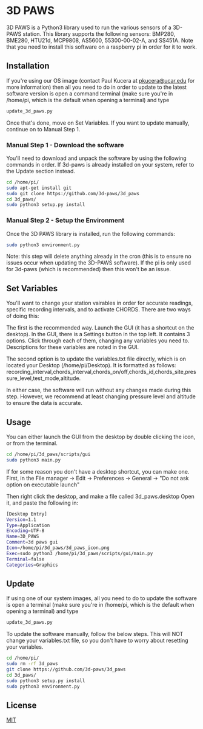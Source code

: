 # 3D PAWS

3D PAWS is a Python3 library used to run the various sensors of a 3D-PAWS station. This library supports the following sensors: BMP280, BME280, HTU21d, MCP9808, AS5600, 55300-00-02-A, and SS451A. Note that you need to install this software on a raspberry pi in order for it to work.

## Installation
If you're using our OS image (contact Paul Kucera at pkucera@ucar.edu for more information) then all you need to do in order to update to the latest software version is open a command terminal (make sure you're in /home/pi, which is the default when opening a terminal) and type

```bash
update_3d_paws.py
```

Once that's done, move on Set Variables. If you want to update manually, continue on to Manual Step 1. 

### Manual Step 1 - Download the software
You'll need to download and unpack the software by using the following commands in order. If 3d-paws is already installed on your system, refer to the Update section instead.

```bash
cd /home/pi/
sudo apt-get install git
sudo git clone https://github.com/3d-paws/3d_paws
cd 3d_paws/
sudo python3 setup.py install
```

### Manual Step 2 - Setup the Environment
Once the 3D PAWS library is installed, run the following commands:
```bash
sudo python3 environment.py
```
Note: this step will delete anything already in the cron (this is to ensure no issues occur when updating the 3D-PAWS software). If the pi is only used for 3d-paws (which is recommended) then this won't be an issue. 

## Set Variables
You'll want to change your station vairables in order for accurate readings, specific recording intervals, and to activate CHORDS. There are two ways of doing this: 

The first is the recommended way. Launch the GUI (it has a shortcut on the desktop). In the GUI, there is a Settings button in the top left. It contains 3 options. Click through each of them, changing any variables you need to. Descriptions for these variables are noted in the GUI.  

The second option is to update the variables.txt file directly, which is on located your Desktop (/home/pi/Desktop). It is formatted as follows: recording_interval,chords_interval,chords_on/off,chords_id,chords_site,pressure_level,test_mode,altitude.

In either case, the software will run without any changes made during this step. However, we recommend at least changing pressure level and altitude to ensure the data is accurate. 

## Usage
You can either launch the GUI from the desktop by double clicking the icon, or from the terminal.
```bash
cd /home/pi/3d_paws/scripts/gui
sudo python3 main.py
```

If for some reason you don't have a desktop shortcut, you can make one. First, in the File manager -> Edit -> Preferences -> General -> "Do not ask option on executable launch"

Then right click the desktop, and make a file called 3d_paws.desktop
Open it, and paste the following in:
```bash
[Desktop Entry]
Version=1.1
Type=Application
Encoding=UTF-8
Name=3D_PAWS
Comment=3d paws gui
Icon=/home/pi/3d_paws/3d_paws_icon.png
Exec=sudo python3 /home/pi/3d_paws/scripts/gui/main.py
Terminal=false
Categories=Graphics
```

## Update
If using one of our system images, all you need to do to update the software is open a terminal (make sure you're in /home/pi, which is the default when opening a terminal) and type 

```bash
update_3d_paws.py
```

To update the software manually, follow the below steps. This will NOT change your variables.txt file, so you don't have to worry about resetting your variables.
```bash
cd /home/pi/
sudo rm -rf 3d_paws
git clone https://github.com/3d-paws/3d_paws
cd 3d_paws/
sudo python3 setup.py install
sudo python3 environment.py
```

## License
[MIT](https://choosealicense.com/licenses/mit/)